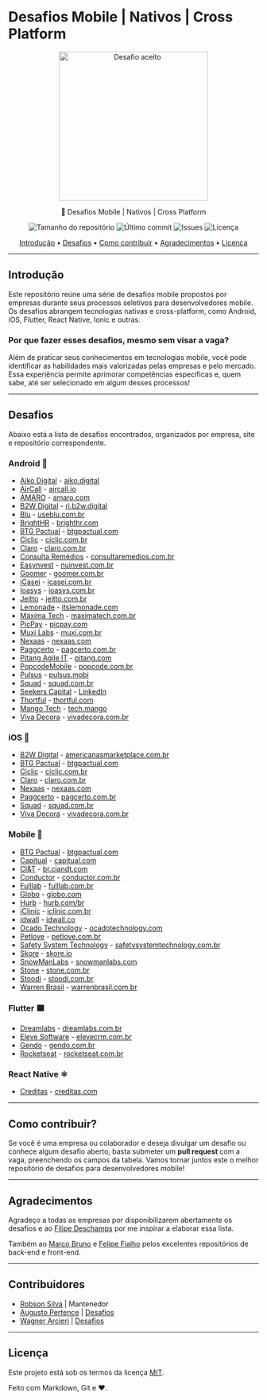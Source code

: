 # Desafios Mobile | Nativos | Cross Platform

<p align="center">
  <img alt="Desafio aceito" title="#challengeAccepted" src="challenge_accepted.jpg" width="300px" />
</p>

<p align="center">
  📱 Desafios Mobile | Nativos | Cross Platform
</p>

<p align="center">
  <img alt="Tamanho do repositório" src="https://img.shields.io/github/repo-size/robsonsilv4/desafios-mobile">
  <img alt="Último commit" src="https://img.shields.io/github/last-commit/robsonsilv4/desafios-mobile">
  <img alt="Issues" src="https://img.shields.io/github/issues/robsonsilv4/desafios-mobile">
  <img alt="Licença" src="https://img.shields.io/badge/license-MIT-brightgreen">
</p>

<p align="center">
  <a href="#introdução">Introdução</a> •
  <a href="#desafios">Desafios</a> •
  <a href="#como-contribuir">Como contribuir</a> •
  <a href="#agradecimentos">Agradecimentos</a> •
  <a href="#licença">Licença</a>
</p>

---

## Introdução

Este repositório reúne uma série de desafios mobile propostos por empresas durante seus processos seletivos para desenvolvedores mobile. Os desafios abrangem tecnologias nativas e cross-platform, como Android, iOS, Flutter, React Native, Ionic e outras.

### Por que fazer esses desafios, mesmo sem visar a vaga?

Além de praticar seus conhecimentos em tecnologias mobile, você pode identificar as habilidades mais valorizadas pelas empresas e pelo mercado. Essa experiência permite aprimorar competências específicas e, quem sabe, até ser selecionado em algum desses processos!

---

## Desafios

Abaixo está a lista de desafios encontrados, organizados por empresa, site e repositório correspondente.

### Android 📱

- [Aiko Digital](https://github.com/aikodigital/teste-android-estagio-v1) - [aiko.digital](https://aiko.digital)
- [AirCall](https://github.com/aircall/android-test) - [aircall.io](https://aircall.io)
- [AMARO](https://github.com/amaroteam/mobile-android-challenge) - [amaro.com](https://amaro.com)
- [B2W Digital](https://github.com/b2w-marketplace/challenge-android) - [ri.b2w.digital](https://ri.b2w.digital)
- [Blu](https://github.com/Pagnet/desafio-front-android) - [useblu.com.br](https://useblu.com.br)
- [BrightHR](https://github.com/brighthr/TechnicalTest.Android) - [brighthr.com](https://brighthr.com)
- [BTG Pactual](https://github.com/btgpactualdigitaldev/android-challenge-BTG) - [btgpactual.com](https://btgpactual.com)
- [Ciclic](https://github.com/ciclic/test-android) - [ciclic.com.br](https://ciclic.com.br)
- [Claro](https://github.com/mobile-clarobrasil/claro-brasil-challenge-android) - [claro.com.br](https://claro.com.br)
- [Consulta Remédios](https://github.com/ConsultaRemedios/mobile-android-challenge) - [consultaremedios.com.br](https://consultaremedios.com.br)
- [Easynvest](https://github.com/easynvest/teste-android) - [nuinvest.com.br](https://nuinvest.com.br)
- [Goomer](https://github.com/goomerdev/job-dev-android-interview) - [goomer.com.br](https://goomer.com.br)
- [iCasei](https://github.com/icasei/teste-android-developer) - [icasei.com.br](https://icasei.com.br)
- [Ioasys](https://bitbucket.org/ioasys/empresas-android/src/master) - [ioasys.com.br](https://ioasys.com.br)
- [Jeitto](https://github.com/Jeitto/Android-Challenge) - [jeitto.com.br](https://jeitto.com.br)
- [Lemonade](https://github.com/LemonadeTech/DesafioAndroid) - [itslemonade.com](https://itslemonade.com)
- [Máxima Tech](https://github.com/talentosmaxima/Android) - [maximatech.com.br](https://maximatech.com.br)
- [PicPay](https://github.com/mobilepicpay/desafio-android) - [picpay.com](https://picpay.com)
- [Muxi Labs](https://github.com/muxidev/desafio-android) - [muxi.com.br](https://muxi.com.br)
- [Nexaas](https://github.com/myfreecomm/desafio-mobile-android) - [nexaas.com](https://nexaas.com)
- [Paggcerto](https://github.com/paggcerto-sa/desafios/blob/master/mobile-android.md) - [pagcerto.com.br](https://pagcerto.com.br)
- [Pitang Agile IT](https://github.com/pitangagile/desafio-android) - [pitang.com](https://pitang.com)
- [PopcodeMobile](https://github.com/PopcodeMobile/desafio-android) - [popcode.com.br](https://popcode.com.br)
- [Pulsus](https://github.com/pulsus-mobi/desafio-pulsus-mobile) - [pulsus.mobi](https://pulsus.mobi)
- [Squad](https://github.com/squadbr/Desafio-Android) - [squad.com.br](https://squad.com.br)
- [Seekers Capital](https://github.com/SeekersAdvisorsLabs/hr-mobile-android-test) - [LinkedIn](https://linkedin.com/company/seekers-capital-group)
- [Thortful](https://github.com/mhasanali/ThortfulTest) - [thortful.com](https://thortful.com)
- [Mango Tech](https://github.com/mango-tech/RickAndMortyApp) - [tech.mango](https://tech.mango)
- [Viva Decora](https://github.com/vivadecora/vd-android-test) - [vivadecora.com.br](https://vivadecora.com.br)

### iOS 🍎

- [B2W Digital](https://github.com/b2w-marketplace/challenge-ios) - [americanasmarketplace.com.br](https://americanasmarketplace.com.br)
- [BTG Pactual](https://github.com/btgpactualdigitaldev/iOS-challenge-BTG) - [btgpactual.com](https://btgpactual.com)
- [Ciclic](https://github.com/ciclic/test-ios) - [ciclic.com.br](https://ciclic.com.br)
- [Claro](https://github.com/mobile-clarobrasil/claro-brasil-challenge-ios) - [claro.com.br](https://claro.com.br)
- [Nexaas](https://github.com/myfreecomm/desafio-mobile-ios) - [nexaas.com](https://nexaas.com)
- [Paggcerto](https://github.com/paggcerto-sa/desafios/blob/master/mobile-ios.md) - [pagcerto.com.br](https://pagcerto.com.br)
- [Squad](https://github.com/squadbr/Desafio-iOS) - [squad.com.br](https://squad.com.br)
- [Viva Decora](https://github.com/vivadecora/ios-teste) - [vivadecora.com.br](https://vivadecora.com.br)

### Mobile 🚀

- [BTG Pactual](https://github.com/btgpactualdigitaldev/mobile-challenge) - [btgpactual.com](https://btgpactual.com)
- [Capitual](https://github.com/capitual/mobile-challenge) - [capitual.com](https://capitual.com)
- [CI&T](https://github.com/ciandt-mobile/desafio-mobile) - [br.ciandt.com](https://br.ciandt.com)
- [Conductor](https://github.com/marketpayconductor/desafio-mobile) - [conductor.com.br](https://conductor.com.br)
- [Fulllab](https://github.com/fulllabS2totalcommit/desafio-mobile) - [fulllab.com.br](https://fulllab.com.br)
- [Globo](https://github.com/globoi/globoplay-desafio-mobile) - [globo.com](https://globo.com)
- [Hurb](https://github.com/hurbcom/challenge-alpha) - [hurb.com/br](https://hurb.com/br)
- [iClinic](https://github.com/iclinic/api-desafio-mobile) - [iclinic.com.br](https://iclinic.com.br)
- [idwall](https://github.com/idwall/desafios-iddog/tree/master/mobile) - [idwall.co](https://idwall.co)
- [Ocado Technology](https://github.com/ocadotechnology/mobile-challenge) - [ocadotechnology.com](https://ocadotechnology.com)
- [Petlove](https://github.com/petlove/vagas/tree/master/mobile) - [petlove.com.br](https://petlove.com.br)
- [Safety System Technology](https://github.com/safetysystemtechnology/desafio-mobile) - [safetysystemtechnology.com.br](https://safetysystemtechnology.com.br)
- [Skore](https://github.com/skore-io/teste-mobile) - [skore.io](https://skore.io)
- [SnowManLabs](https://github.com/snowmanlabs/mobile-challenge) - [snowmanlabs.com](https://snowmanlabs.com)
- [Stone](https://github.com/stone-payments/desafio-mobile) - [stone.com.br](https://stone.com.br)
- [Stoodi](https://github.com/stoodibr/mobile-challenge) - [stoodi.com.br](https://stoodi.com.br)
- [Warren Brasil](https://github.com/warrenbrasil/desafio-warren-mobile) - [warrenbrasil.com.br](https://warrenbrasil.com.br)

### Flutter 🟦

- [Dreamlabs](https://dreamlabs.com.br/wp-content/uploads/2021/09/desafio_flutter_dreamlabs.pdf) - [dreamlabs.com.br](https://dreamlabs.com.br)
- [Eleve Software](https://github.com/eleve-software/desafio-flutter) - [elevecrm.com.br](https://elevecrm.com.br)
- [Gendo](https://github.com/jbaladao/gendo-flutter-test) - [gendo.com.br](https://gendo.com.br)
- [Rocketseat](https://github.com/rocketseat-education/flutter-educator-challenge) - [rocketseat.com.br](https://rocketseat.com.br)

### React Native ⚛️

- [Creditas](https://github.com/Creditas/challenge/tree/master/mobile-react-native) - [creditas.com](https://creditas.com)

---

## Como contribuir?

Se você é uma empresa ou colaborador e deseja divulgar um desafio ou conhece algum desafio aberto, basta submeter um **pull request** com a vaga, preenchendo os campos da tabela. Vamos tornar juntos este o melhor repositório de desafios para desenvolvedores mobile!

---

## Agradecimentos

Agradeço a todas as empresas por disponibilizarem abertamente os desafios e ao [Filipe Deschamps](https://github.com/filipedeschamps) por me inspirar a elaborar essa lista.

Também ao [Marco Bruno](https://github.com/MarcoBrunoBR) e [Felipe Fialho](https://github.com/felipefialho) pelos excelentes repositórios de back-end e front-end.

---

## Contribuidores

- [Robson Silva](https://github.com/robsonsilv4) | Mantenedor
- [Augusto Pertence](https://github.com/Pertence) | [Desafios](https://github.com/robsonsilv4/mobile-challenges/pull/1)
- [Wagner Arcieri](https://github.com/wagarcdev) | [Desafios](https://github.com/robsonsilv4/mobile-challenges/pull/3)

---

## Licença

Este projeto está sob os termos da licença [MIT](./LICENSE).

Feito com Markdown, Git e ❤️.
